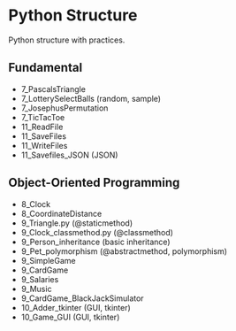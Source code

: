 # Python Structure
Python structure with practices.

## Fundamental
- 7_PascalsTriangle
- 7_LotterySelectBalls (random, sample)
- 7_JosephusPermutation
- 7_TicTacToe
- 11_ReadFile
- 11_SaveFiles
- 11_WriteFiles
- 11_Savefiles_JSON (JSON)

## Object-Oriented Programming
- 8_Clock
- 8_CoordinateDistance
- 9_Triangle.py (@staticmethod)
- 9_Clock_classmethod.py (@classmethod)
- 9_Person_inheritance (basic inheritance)
- 9_Pet_polymorphism (@abstractmethod, polymorphism)
- 9_SimpleGame
- 9_CardGame
- 9_Salaries
- 9_Music
- 9_CardGame_BlackJackSimulator
- 10_Adder_tkinter (GUI, tkinter)
- 10_Game_GUI (GUI, tkinter)
